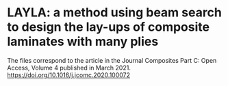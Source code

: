 # LAYLA: a method using beam search to design the lay-ups of composite laminates with many plies

The files correspond to the article in the Journal Composites Part C: Open Access,
Volume 4 published in March 2021. https://doi.org/10.1016/j.jcomc.2020.100072
